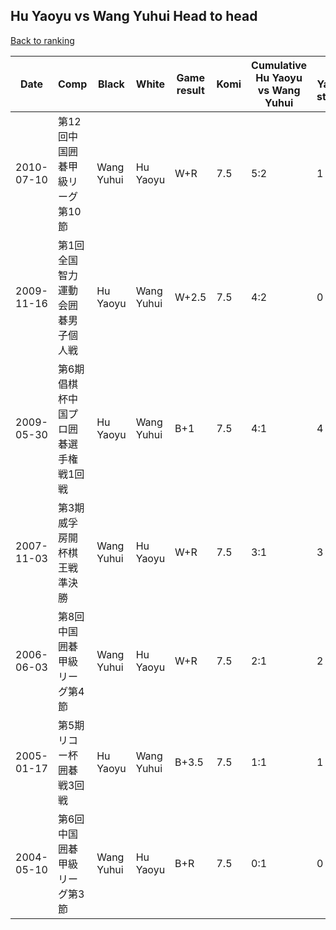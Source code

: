 ## Hu Yaoyu vs Wang Yuhui Head to head

[Back to ranking](../../index.md)




| **Date** | **Comp** | **Black** | **White** | **Game result** | **Komi** | **Cumulative Hu Yaoyu vs Wang Yuhui** | **Hu Yaoyu streak** | **Wang Yuhui streak** | 
| --- | --- | --- | --- | --- | --- | --- | --- | --- |
| 2010-07-10 | 第12回中国囲碁甲級リーグ第10節 | Wang Yuhui | Hu Yaoyu | W+R | 7.5 | 5:2 | 1 | 0 | 
| 2009-11-16 | 第1回全国智力運動会囲碁男子個人戦 | Hu Yaoyu | Wang Yuhui | W+2.5 | 7.5 | 4:2 | 0 | 1 | 
| 2009-05-30 | 第6期倡棋杯中国プロ囲碁選手権戦1回戦 | Hu Yaoyu | Wang Yuhui | B+1 | 7.5 | 4:1 | 4 | 0 | 
| 2007-11-03 | 第3期威孚房開杯棋王戦準決勝 | Wang Yuhui | Hu Yaoyu | W+R | 7.5 | 3:1 | 3 | 0 | 
| 2006-06-03 | 第8回中国囲碁甲級リーグ第4節 | Wang Yuhui | Hu Yaoyu | W+R | 7.5 | 2:1 | 2 | 0 | 
| 2005-01-17 | 第5期リコー杯囲碁戦3回戦 | Hu Yaoyu | Wang Yuhui | B+3.5 | 7.5 | 1:1 | 1 | 0 | 
| 2004-05-10 | 第6回中国囲碁甲級リーグ第3節 | Wang Yuhui | Hu Yaoyu | B+R | 7.5 | 0:1 | 0 | 1 |




